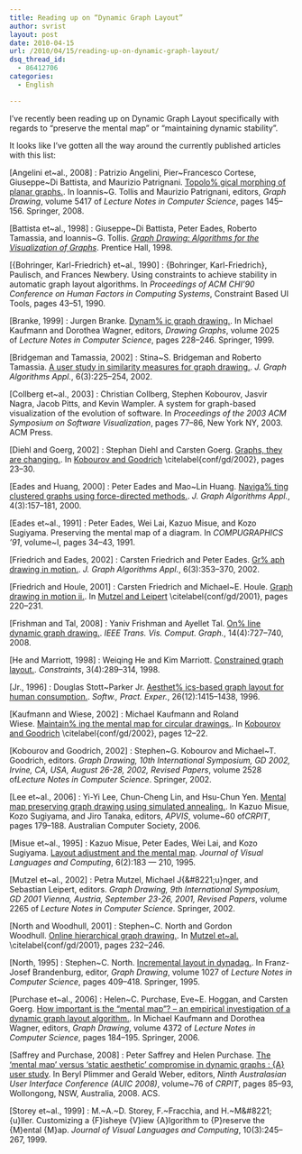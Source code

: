 ```yaml
---
title: Reading up on “Dynamic Graph Layout”
author: svrist
layout: post
date: 2010-04-15
url: /2010/04/15/reading-up-on-dynamic-graph-layout/
dsq_thread_id:
  - 86412706
categories:
  - English

---
```

I&#8217;ve recently been reading up on Dynamic Graph Layout specifically with regards to &#8220;preserve the mental map&#8221; or &#8220;maintaining dynamic stability&#8221;.

It looks like I&#8217;ve gotten all the way around the currently published articles with this list:

<a name="planargraphmorph">[Angelini et~al., 2008]</a>
:   Patrizio Angelini, Pier~Francesco Cortese, Giuseppe~Di Battista, and Maurizio Patrignani. [Topolo% gical morphing of planar graphs.][1]. In Ioannis~G. Tollis and Maurizio Patrignani, editors, <cite>Graph Drawing</cite>, volume 5417 of <cite>Lecture Notes in Computer Science</cite>, pages 145&#8211;156. Springer, 2008.</p> 

<a name="battista">[Battista et~al., 1998]</a>
:   Giuseppe~Di Battista, Peter Eades, Roberto Tamassia, and Ioannis~G. Tollis. [<cite>Graph Drawing: Algorithms for the Visualization of Graphs</cite>][2]. Prentice Hall, 1998.</p> 

<a name="bohringer">[{Bohringer, Karl-Friedrich} et~al., 1990]</a>
:   {Bohringer, Karl-Friedrich}, Paulisch, and Frances Newbery. Using constraints to achieve stability in automatic graph layout algorithms. In <cite>Proceedings of ACM CHI&#8217;90 Conference on Human Factors in Computing Systems</cite>, Constraint Based UI Tools, pages 43&#8211;51, 1990.</p> 

<a name="branke">[Branke, 1999]</a>
:   Jurgen Branke. [Dynam% ic graph drawing.][3]. In Michael Kaufmann and Dorothea Wagner, editors, <cite>Drawing Graphs</cite>, volume 2025 of <cite>Lecture Notes in Computer Science</cite>, pages 228&#8211;246. Springer, 1999.</p> 

<a name="bridgeman">[Bridgeman and Tamassia, 2002]</a>
:   Stina~S. Bridgeman and Roberto Tamassia. [A user study in similarity measures for graph drawing.][4]. <cite>J. Graph Algorithms Appl.</cite>, 6(3):225&#8211;254, 2002.</p> 

<a name="collberg">[Collberg et~al., 2003]</a>
:   Christian Collberg, Stephen Kobourov, Jasvir Nagra, Jacob Pitts, and Kevin Wampler. A system for graph-based visualization of the evolution of software. In <cite>Proceedings of the 2003 ACM Symposium on Software Visualization</cite>, pages 77&#8211;86, New York NY, 2003. ACM Press.</p> 

<a name="diehl">[Diehl and Goerg, 2002]</a>
:   Stephan Diehl and Carsten Goerg. [Graphs, they are changing.][5]. In [Kobourov and Goodrich][6] \citelabel{conf/gd/2002}, pages 23&#8211;30.</p> 

<a name="navieades">[Eades and Huang, 2000]</a>
:   Peter Eades and Mao~Lin Huang. [Naviga% ting clustered graphs using force-directed methods.][7]. <cite>J. Graph Algorithms Appl.</cite>, 4(3):157&#8211;181, 2000.</p> 

<a name="eades91">[Eades et~al., 1991]</a>
:   Peter Eades, Wei Lai, Kazuo Misue, and Kozo Sugiyama. Preserving the mental map of a diagram. In <cite>COMPUGRAPHICS &#8217;91</cite>, volume~I, pages 34&#8211;43, 1991.</p> 

<a name="ginm">[Friedrich and Eades, 2002]</a>
:   Carsten Friedrich and Peter Eades. [Gr% aph drawing in motion.][8]. <cite>J. Graph Algorithms Appl.</cite>, 6(3):353&#8211;370, 2002.</p> 

<a name="ginmii">[Friedrich and Houle, 2001]</a>
:   Carsten Friedrich and Michael~E. Houle. [Graph drawing in motion ii.][9]. In [Mutzel and Leipert][10] \citelabel{conf/gd/2001}, pages 220&#8211;231.</p> 

<a name="onlinedgd">[Frishman and Tal, 2008]</a>
:   Yaniv Frishman and Ayellet Tal. [On% line dynamic graph drawing.][11]. <cite>IEEE Trans. Vis. Comput. Graph.</cite>, 14(4):727&#8211;740, 2008.</p> 

<a name="he">[He and Marriott, 1998]</a>
:   Weiqing He and Kim Marriott. [Constrained graph layout.][12]. <cite>Constraints</cite>, 3(4):289&#8211;314, 1998.</p> 

<a name="stottparker">[Jr., 1996]</a>
:   Douglas Stott~Parker Jr. [Aesthet% ics-based graph layout for human consumption.][13]. <cite>Softw., Pract. Exper.</cite>, 26(12):1415&#8211;1438, 1996.</p> 

<a name="kaufmann">[Kaufmann and Wiese, 2002]</a>
:   Michael Kaufmann and Roland Wiese. [Maintain% ing the mental map for circular drawings.][14]. In [Kobourov and Goodrich][6] \citelabel{conf/gd/2002}, pages 12&#8211;22.</p> 

<a name="conf/gd/2002">[Kobourov and Goodrich, 2002]</a>
:   Stephen~G. Kobourov and Michael~T. Goodrich, editors. <cite>Graph Drawing, 10th International Symposium, GD 2002, Irvine, CA, USA, August 26-28, 2002, Revised Papers</cite>, volume 2528 of<cite>Lecture Notes in Computer Science</cite>. Springer, 2002.</p> 

<a name="yiyi">[Lee et~al., 2006]</a>
:   Yi-Yi Lee, Chun-Cheng Lin, and Hsu-Chun Yen. [Mental map preserving graph drawing using simulated annealing.][15]. In Kazuo Misue, Kozo Sugiyama, and Jiro Tanaka, editors, <cite>APVIS</cite>, volume~60 of<cite>CRPIT</cite>, pages 179&#8211;188. Australian Computer Society, 2006.</p> 

<a name="misue">[Misue et~al., 1995]</a>
:   Kazuo Misue, Peter Eades, Wei Lai, and Kozo Sugiyama. [Layout adjustment and the mental map][16]. <cite>Journal of Visual Languages and Computing</cite>, 6(2):183 &#8212; 210, 1995.</p> 

<a name="conf/gd/2001">[Mutzel et~al., 2002]</a>
:   Petra Mutzel, Michael J{\&#8221;u}nger, and Sebastian Leipert, editors. <cite>Graph Drawing, 9th International Symposium, GD 2001 Vienna, Austria, September 23-26, 2001, Revised Papers</cite>, volume 2265 of <cite>Lecture Notes in Computer Science</cite>. Springer, 2002.</p> 

<a name="north">[North and Woodhull, 2001]</a>
:   Stephen~C. North and Gordon Woodhull. [Online hierarchical graph drawing.][17]. In [Mutzel et~al.][10] \citelabel{conf/gd/2001}, pages 232&#8211;246.</p> 

<a name="snorth">[North, 1995]</a>
:   Stephen~C. North. [Incremental layout in dynadag.][18]. In Franz-Josef Brandenburg, editor, <cite>Graph Drawing</cite>, volume 1027 of <cite>Lecture Notes in Computer Science</cite>, pages 409&#8211;418. Springer, 1995.</p> 

<a name="purchase">[Purchase et~al., 2006]</a>
:   Helen~C. Purchase, Eve~E. Hoggan, and Carsten Goerg. [How important is the &#8220;mental map&#8221;? &#8211; an empirical investigation of a dynamic graph layout algorithm.][19]. In Michael Kaufmann and Dorothea Wagner, editors, <cite>Graph Drawing</cite>, volume 4372 of <cite>Lecture Notes in Computer Science</cite>, pages 184&#8211;195. Springer, 2006.</p> 

<a name="saffrey">[Saffrey and Purchase, 2008]</a>
:   Peter Saffrey and Helen Purchase. [The &#8216;mental map&#8217; versus &#8216;static aesthetic&#8217; compromise in dynamic graphs : {A} user study][20]. In Beryl Plimmer and Gerald Weber, editors, <cite>Ninth Australasian User Interface Conference (AUIC 2008)</cite>, volume~76 of <cite>CRPIT</cite>, pages 85&#8211;93, Wollongong, NSW, Australia, 2008. ACS.</p> 

<a name="fishmental">[Storey et~al., 1999]</a>
:   M.~A.~D. Storey, F.~Fracchia, and H.~M\&#8221;{u}ller. Customizing a {F}isheye {V}iew {A}lgorithm to {P}reserve the {M}ental {M}ap. <cite>Journal of Visual Languages and Computing</cite>, 10(3):245&#8211;267, 1999.

 [1]: http://dblp.uni-trier.de/db/conf/gd/gd2008.html#AngeliniCBP08
 [2]: http://en.wikipedia.org/wiki/Graph_drawing
 [3]: http://dblp.uni-trier.de/db/conf/dagstuhl/dg1999.html#Branke99
 [4]: http://dblp.uni-trier.de/db/journals/jgaa/jgaa6.html#BridgemanT02
 [5]: http://dblp.uni-trier.de/db/conf/gd/gd2002.html#DiehlG02
 [6]: file:///C:/cygwin/home/sbv/devel/diku/blob/report/sv.html#conf/gd/2002
 [7]: http://dblp.uni-trier.de/db/journals/jgaa/jgaa4.html#EadesH00
 [8]: http://dblp.uni-trier.de/db/journals/jgaa/jgaa6.html#FriedrichE02
 [9]: http://dblp.uni-trier.de/db/conf/gd/gd2001.html#FriedrichH01
 [10]: file:///C:/cygwin/home/sbv/devel/diku/blob/report/sv.html#conf/gd/2001
 [11]: http://dblp.uni-trier.de/db/journals/tvcg/tvcg14.html#FrishmanT08
 [12]: http://dblp.uni-trier.de/db/journals/constraints/constraints3.html#He%M98
 [13]: http://dblp.uni-trier.de/db/journals/spe/spe26.html#Parker96
 [14]: http://dblp.uni-trier.de/db/conf/gd/gd2002.html#KaufmannW02
 [15]: http://dblp.uni-trier.de/db/conf/apvis/apvis2006.html#LeeLY06
 [16]: http://www.sciencedirect.com/science/article/B6WMM-45PVMS3-13/2/0f1f0%f6cf4f49a7892fb6064751b128c
 [17]: http://dblp.uni-trier.de/db/conf/gd/gd2001.html#NorthW01
 [18]: http://dblp.uni-trier.de/db/conf/gd/gd95.html#North95
 [19]: http://dblp.uni-trier.de/db/conf/gd/gd2006.html#PurchaseHG06
 [20]: http://crpit.com/confpapers/CRPITV76Saffrey.pdf